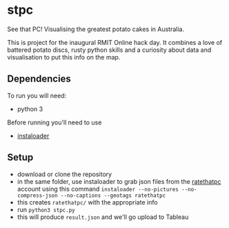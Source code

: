 # stpc
See that PC! Visualising the greatest potato cakes in Australia.

This is project for the inaugural RMIT Online hack day. It combines a love of battered potato discs, rusty python skills and a curiosity about data and visualisation to put this info on the map.

## Dependencies
To run you will need:
* python 3 

Before running you'll need to use
* [instaloader](https://instaloader.github.io)

## Setup
* download or clone the repository
* in the same folder, use instaloader to grab json files from the [ratethatpc](https://instagram.com/ratethatpc) account using this command `instaloader --no-pictures --no-compress-json --no-captions --geotags ratethatpc`
* this creates `ratethatpc/` with the appropriate info
* run `python3 stpc.py`
* this will produce `result.json` and we'll go upload to Tableau
